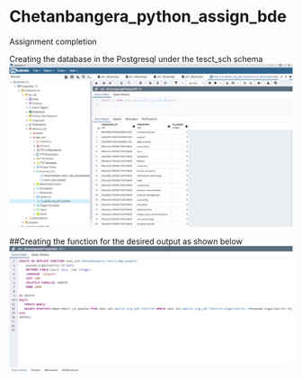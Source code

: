 # Chetanbangera_python_assign_bde
Assignment completion

Creating the database in the Postgresql under the tesct_sch schema
![Databse_creation](https://github.com/Chetan-Bangera/Chetanbangera_python_assign_bde/blob/main/img/Screenshot%202021-11-05%20135703.png)


##Creating the function for the desired output as shown below
![Function_creation](https://github.com/Chetan-Bangera/Chetanbangera_python_assign_bde/blob/main/img/Screenshot%202021-11-05%20140753.png)










